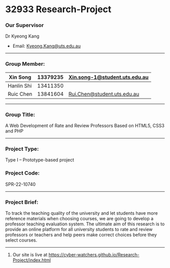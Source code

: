 # 32933 Research-Project 

### Our Supervisor 
Dr Kyeong Kang 
- Email:  Kyeong.Kang@uts.edu.au

--------------------------------

### Group Member: 
|Xin Song| 13379235|Xin.song-1@student.uts.edu.au|
|---|---|---|
|Hanlin Shi |13411350||
|Ruic Chen |13841604|Rui.Chen@student.uts.edu.au|

--------------------------------

### Group Title:
A Web Development of Rate and Review Professors Based on HTML5, CSS3 and PHP

--------------------------------

### Project Type:
Type I – Prototype-based project
### Project Code: 
SPR-22-10740

------------------

### Project Brief:
To track the teaching quality of the university and let students have more reference materials when choosing courses, we are going to develop a professor teaching evaluation system. The ultimate aim of this research is to provide an online platform for all university students to rate and review professors or teachers and help peers make correct choices before they select courses.

------------------

1. Our site is live at 
https://cyber-watchers.github.io/Research-Project/index.html

